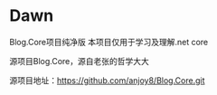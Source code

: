 # Dawn
Blog.Core项目纯净版
本项目仅用于学习及理解.net core

源项目Blog.Core，源自老张的哲学大大

源项目地址：https://github.com/anjoy8/Blog.Core.git
